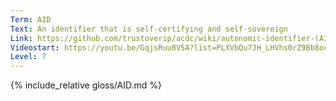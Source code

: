 ```yaml
---
Term: AID
Text: An identifier that is self-certifying and self-sovereign
Link: https://github.com/trustoverip/acdc/wiki/autonomic-identifier-(AID)
Videostart: https://youtu.be/GqjsRuu0V5A?list=PLXVbQu7JH_LHVhs0rZ9Bb8ocyKlPljkaG&t=17m50s
Level: 7
---
```


{% include_relative gloss/AID.md %}
